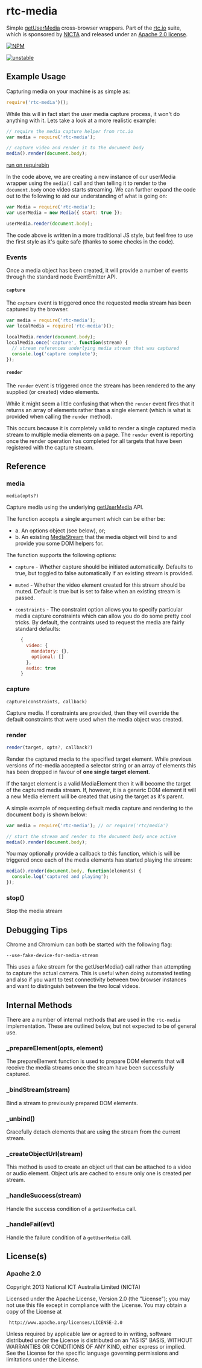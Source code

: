 # rtc-media

Simple [getUserMedia](http://dev.w3.org/2011/webrtc/editor/getusermedia.html)
cross-browser wrappers.  Part of the [rtc.io](http://rtc.io/) suite, which is
sponsored by [NICTA](http://opennicta.com) and released under an
[Apache 2.0 license](/LICENSE).


[![NPM](https://nodei.co/npm/rtc-media.png)](https://nodei.co/npm/rtc-media/)

[![unstable](http://hughsk.github.io/stability-badges/dist/unstable.svg)](http://github.com/hughsk/stability-badges)

## Example Usage

Capturing media on your machine is as simple as:

```js
require('rtc-media')();
```

While this will in fact start the user media capture process, it won't
do anything with it.  Lets take a look at a more realistic example:

```js
// require the media capture helper from rtc.io
var media = require('rtc-media');

// capture video and render it to the document body
media().render(document.body);
```

[run on requirebin](http://requirebin.com/?gist=6085450)

In the code above, we are creating a new instance of our userMedia wrapper
using the `media()` call and then telling it to render to the
`document.body` once video starts streaming.  We can further expand the
code out to the following to aid our understanding of what is going on:

```js
var Media = require('rtc-media');
var userMedia = new Media({ start: true });

userMedia.render(document.body);
```

The code above is written in a more traditional JS style, but feel free
to use the first style as it's quite safe (thanks to some checks in the
code).

### Events

Once a media object has been created, it will provide a number of events
through the standard node EventEmitter API.

#### `capture`

The `capture` event is triggered once the requested media stream has
been captured by the browser.

```js
var media = require('rtc-media');
var localMedia = require('rtc-media')();

localMedia.render(document.body);
localMedia.once('capture', function(stream) {
  // stream references underlying media stream that was captured
  console.log('capture complete');
});
```

#### `render`

The `render` event is triggered once the stream has been rendered
to the any supplied (or created) video elements.

While it might seem a little confusing that when the `render` event
fires that it returns an array of elements rather than a single element
(which is what is provided when calling the `render` method).

This occurs because it is completely valid to render a single captured
media stream to multiple media elements on a page.  The `render` event
is reporting once the render operation has completed for all targets that
have been registered with the capture stream.

## Reference

### media

```
media(opts?)
```

Capture media using the underlying
[getUserMedia](http://www.w3.org/TR/mediacapture-streams/) API.

The function accepts a single argument which can be either be:

- a. An options object (see below), or;
- b. An existing
  [MediaStream](http://www.w3.org/TR/mediacapture-streams/#mediastream) that
  the media object will bind to and provide you some DOM helpers for.

The function supports the following options:

- `capture` - Whether capture should be initiated automatically. Defaults
  to true, but toggled to false automatically if an existing stream is
  provided.

- `muted` - Whether the video element created for this stream should be
  muted.  Default is true but is set to false when an existing stream is
  passed.

- `constraints` - The constraint option allows you to specify particular
  media capture constraints which can allow you do do some pretty cool
  tricks.  By default, the contraints used to request the media are
  fairly standard defaults:

  ```js
    {
      video: {
        mandatory: {},
        optional: []
      },
      audio: true
    }
  ```

### capture

```
capture(constraints, callback)
```

Capture media.  If constraints are provided, then they will
override the default constraints that were used when the media object was
created.

### render

```js
render(target, opts?, callback?)
```

Render the captured media to the specified target element.  While previous
versions of rtc-media accepted a selector string or an array of elements
this has been dropped in favour of __one single target element__.

If the target element is a valid MediaElement then it will become the
target of the captured media stream.  If, however, it is a generic DOM
element it will a new Media element will be created that using the target
as it's parent.

A simple example of requesting default media capture and rendering to the
document body is shown below:

```js
var media = require('rtc-media'); // or require('rtc/media')

// start the stream and render to the document body once active
media().render(document.body);
```

You may optionally provide a callback to this function, which is
will be triggered once each of the media elements has started playing
the stream:

```js
media().render(document.body, function(elements) {
  console.log('captured and playing');
});
```

### stop()

Stop the media stream

## Debugging Tips

Chrome and Chromium can both be started with the following flag:

```
--use-fake-device-for-media-stream
```

This uses a fake stream for the getUserMedia() call rather than attempting
to capture the actual camera.  This is useful when doing automated testing
and also if you want to test connectivity between two browser instances and
want to distinguish between the two local videos.

## Internal Methods

There are a number of internal methods that are used in the `rtc-media`
implementation. These are outlined below, but not expected to be of
general use.

### _prepareElement(opts, element)

The prepareElement function is used to prepare DOM elements that will
receive the media streams once the stream have been successfully captured.

### _bindStream(stream)

Bind a stream to previously prepared DOM elements.

### _unbind()

Gracefully detach elements that are using the stream from the
current stream.

### _createObjectUrl(stream)

This method is used to create an object url that can be attached to a video
or audio element.  Object urls are cached to ensure only one is created
per stream.

### _handleSuccess(stream)

Handle the success condition of a `getUserMedia` call.

### _handleFail(evt)

Handle the failure condition of a `getUserMedia` call.

## License(s)

### Apache 2.0

Copyright 2013 National ICT Australia Limited (NICTA)

   Licensed under the Apache License, Version 2.0 (the "License");
   you may not use this file except in compliance with the License.
   You may obtain a copy of the License at

     http://www.apache.org/licenses/LICENSE-2.0

   Unless required by applicable law or agreed to in writing, software
   distributed under the License is distributed on an "AS IS" BASIS,
   WITHOUT WARRANTIES OR CONDITIONS OF ANY KIND, either express or implied.
   See the License for the specific language governing permissions and
   limitations under the License.
